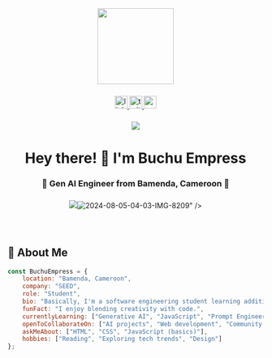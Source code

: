 <div align="center">
<img height="150" src="https://camo.githubusercontent.com/62da68eb62b1e5f175f7d1f0191dd89a653d7908feb22d37d4a0ab07365d6791/68747470733a2f2f6d656469612e67697068792e636f6d2f6d656469612f4d3967624264396e6244724f5475314d71782f67697068792e676966"  />
</div>

###

<div align="center">
<a href="https://www.linkedin.com/in/empress-buchu-969b06375" target="_blank">
<img src="https://img.shields.io/static/v1?message=LinkedIn&logo=linkedin&label=&color=0077B5&logoColor=white&labelColor=&style=for-the-badge" height="25" alt="linkedin logo"  />
</a>
<a href="https://x.com/empresssnow19?t=qv8AJC3HFv_ABQqQWvQOjw&s=09" target="_blank">
<img src="https://img.shields.io/static/v1?message=Twitter&logo=twitter&label=&color=1DA1F2&logoColor=white&labelColor=&style=for-the-badge" height="25" alt="twitter logo"  />
</a>
<a href="mailto:empressbuchu74@gmail.com" target="_blank">
<img src="https://img.shields.io/static/v1?message=Gmail&logo=gmail&label=&color=D14836&logoColor=white&labelColor=&style=for-the-badge" height="25" alt="gmail logo"  />
</a>
</div>

###

<div align="center">
<img src="https://visitor-badge.laobi.icu/badge?page_id=BuchuEmpress.BuchuEmpress"  />
</div>

###

<h1 align="center">Hey there! 👋 I'm Buchu Empress</h1>

###

<h3 align="center">🚀 Gen AI Engineer from Bamenda, Cameroon 🌟</h3>

###

<div align="center">
<img src="<a href="https://ibb.co/spWZYdcP"><img src="https://i.ibb.co/DPrZ2Hmb/2024-08-05-04-03-IMG-8209.jpg" alt="2024-08-05-04-03-IMG-8209" border="0"></a>" />
</div>

### <br clear="both">

## 🎯 About Me

```javascript
const BuchuEmpress = {
    location: "Bamenda, Cameroon",
    company: "SEED",
    role: "Student",
    bio: "Basically, I'm a software engineering student learning additional skills like Generative AI to broaden my scope and collaborate better for impactful growth.",
    funFact: "I enjoy blending creativity with code.",
    currentlyLearning: ["Generative AI", "JavaScript", "Prompt Engineering"],
    openToCollaborateOn: ["AI projects", "Web development", "Community learning initiatives"],
    askMeAbout: ["HTML", "CSS", "JavaScript (basics)"],
    hobbies: ["Reading", "Exploring tech trends", "Design"]
};
